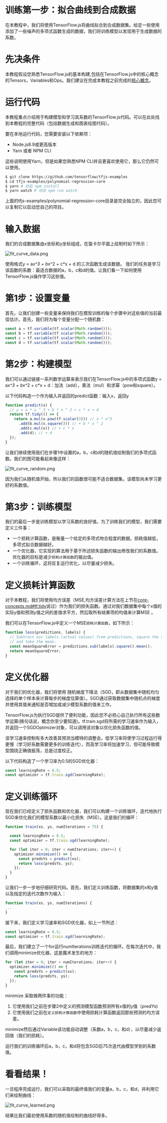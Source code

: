 # 训练第一步：拟合曲线到合成数据
在本教程中，我们将使用TensorFlow.js将曲线拟合到合成数据集。给定一些使用添加了一些噪声的多项式函数生成的数据，我们将训练模型以发现用于生成数据的系数。

# 先决条件
本教程假设您熟悉TensorFlow.js的基本构建,包括在TensorFlow.js中的核心概念的Tensors，Variables和Ops。我们建议在完成本教程之前完成的[核心概念](./core-concepts.md)。

# 运行代码
本教程重点介绍用于构建模型和学习其系数的TensorFlow.js代码。可以在此处找到本教程的完整代码（包括数据生成和图表绘图代码）。

要在本地运行代码，您需要安装以下依赖项：
* Node.js8.9或更高版本
* Yarn 或者 NPM CLI

这些说明使用Yarn，但是如果您熟悉NPM CLI并且更喜欢使用它，那么它仍然可以使用。
```sh
$ git clone https://github.com/tensorflow/tfjs-examples
$ cd tfjs-examples/polynomial-regression-core
$ yarn # 对应 npm install
$ yarn watch # 对应 npm run watch
```
上面的tfjs-examples/polynomial-regression-core目录是完全独立的，因此您可以复制它以启动您自己的项目。

# 输入数据
我们的合成数据集由x坐标和y坐标组成，在笛卡尔平面上绘制时如下所示：

![fit_curve_data.png](./fit_curve_data.png)

使用格式y = a*x^3 + b*x^2 + c*x + d 的三次函数生成该数据。
我们的任务是学习该函数的系数：最适合数据的a，b，c和d的值。让我们看一下如何使用TensorFlow.js操作学习这些值。

# 第1步：设置变量
首先，让我们创建一些变量来保持我们在模型训练的每个步骤中对这些值的当前最佳估计。首先，我们将为每个变量分配一个随机数：
```js
const a = tf.variable(tf.scalar(Math.random()));
const b = tf.variable(tf.scalar(Math.random()));
const c = tf.variable(tf.scalar(Math.random()));
const d = tf.variable(tf.scalar(Math.random()));
```

# 第2步：构建模型

我们可以通过链接一系列数学运算来表示我们在TensorFlow.js中的多项式函数y = a*x^3 + b*x^2 + c*x + d：加法（add），乘法（mul）和求幂（pow和square）。

以下代码构造一个作为输入并返回的predict函数：输入x，返回y

```js
function predict(x) {
  // y = a * x ^ 3 + b * x ^ 2 + c * x + d
  return tf.tidy(() => {
    return a.mul(x.pow(tf.scalar(3))) // a * x^3
      .add(b.mul(x.square())) // + b * x ^ 2
      .add(c.mul(x)) // + c * x
      .add(d); // + d
  });
}
```

让我们继续使用我们在步骤1中设置的a，b，c和d的随机值绘制我们的多项式函数。我们的图可能看起来像这样：

![fit_curve_random.png](./fit_curve_random.png)

因为我们从随机值开始，所以我们的函数很可能不适合数据集。该模型尚未学习更好的系数值。

# 第3步：训练模型
我们的最后一步是训练模型以学习系数的良好值。为了训练我们的模型，我们需要定义三件事：
* 一个损耗计算函数，是衡量一个给定的多项式吻合程度的数据。损耗值越低，多项式拟合数据越好。
* 一个优化器，它实现的算法用于基于所述损失函数的输出修改我们的系数值。优化器的目标是减少`损耗计算函数`的输出值。
* 一个训练循环，这将反复运行优化，以尽量减少损失。

# 定义损耗计算函数
对于本教程，我们将使用均方误差（MSE,均方误差计算方法在上节在[core-concepts.md#tf.tidy](./core-concepts.md#tftidy)说过）作为我们的损失函数。通过对我们数据集中每个x值的实际y值和预测y值之间的差值求平方，然后取所有结果项的均值来计算MSE 。

我们可以在TensorFlow.js中定义一个MSE`损耗计算函数`，如下所示：
```js
function loss(predictions, labels) {
  // Subtract our labels (actual values) from predictions, square the results,
  // and take the mean.
  const meanSquareError = predictions.sub(labels).square().mean();
  return meanSquareError;
}
```

# 定义优化器
对于我们的优化器，我们将使用 随机梯度下降法（SGD，即从数据集中随机均匀选择的单个样本来计算每步的梯度估算值）。SGD通过获取数据集中随机点的梯度并使用其值来通知是否增加或减少模型系数的值来工作。

TensorFlow.js为执行SGD提供了便利功能，因此您不必担心自己执行所有这些数学运算(换句话说，概念你至少要知道)。tf.train.sgd将所需的学习速率作为输入，并返回一个SGDOptimizer对象，可以调用该对象以优化损失函数的值。

该学习速率控制有多大改善其预测当模特的调整会。低学习率将使学习过程运行得更慢（学习好系数需要更多的训练迭代），而高学习率将加速学习，但可能导致模型围绕正确值振荡，总是过度校正。

以下代码构造了一个学习率为0.5的SGD优化器：
```js
const learningRate = 0.5;
const optimizer = tf.train.sgd(learningRate);
```

# 定义训练循环
现在我们已经定义了损失函数和优化器，我们可以构建一个训练循环，迭代地执行SGD来优化我们的模型系数以最小化损失（MSE）。这是我们的循环：
```js
function train(xs, ys, numIterations = 75) {

  const learningRate = 0.5;
  const optimizer = tf.train.sgd(learningRate);

  for (let iter = 0; iter < numIterations; iter++) {
    optimizer.minimize(() => {
      const predsYs = predict(xs);
      return loss(predsYs, ys);
    });
  }
}
```

让我们一步一步地仔细研究代码。首先，我们定义训练函数，将数据集的x和y值以及指定的迭代次数作为输入：

```js
function train(xs, ys, numIterations) {
...
}
```
接下来，我们定义学习速率和SGD优化器，如上一节所述：
```js
const learningRate = 0.5;
const optimizer = tf.train.sgd(learningRate);
```
最后，我们建立了一个for运行numIterations训练迭代的循环。在每次迭代中，我们调用minimize优化器，这是魔术发生的地方：
```js
for (let iter = 0; iter < numIterations; iter++) {
  optimizer.minimize(() => {
    const predsYs = predict(xs);
    return loss(predsYs, ys);
  });
}
```
minimize 采取做两件事的功能：
1. 它使用我们之前在步骤2中定义的预测模型函数预测所有x值的y值（predYs)
2. 它使用我们之前在`定义损耗计算函数`中使用损耗计算函数返回那些预测的均方误差。

minimize然后通过Variable该功能自动调整（系数a，b，c，和d），以尽量减少返回值（我们的损耗）。

运行我们的训练循环后a，b，c，和d将包含SGD后75次迭代由模型学到的系数值。

# 看看结果！
一旦程序完成运行，我们可以采取的最终值我们的变量a，b，c，和d，并利用它们来绘制曲线：

![fit_curve_learned.png](./fit_curve_learned.png)

结果比我们最初使用系数的随机值绘制的曲线好得多。




